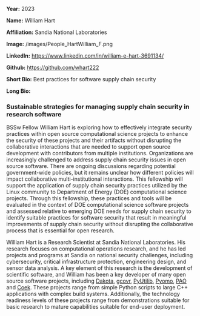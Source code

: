 **Year:** 2023

**Name:** William Hart

**Affiliation:** Sandia National Laboratories

**Image:** /images/People_HartWilliam_F.png

**LinkedIn:** https://www.linkedin.com/in/william-e-hart-3691134/

**Github:** https://github.com/whart222

**Short Bio:** Best practices for software supply chain security

**Long Bio:**
### Sustainable strategies for managing supply chain security in research software

BSSw Fellow William Hart is exploring how to effectively integrate security practices within open source computational science projects to enhance the security of these projects and their artifacts without disrupting the collaborative interactions that are needed to support open source development with contributors from multiple institutions. Organizations are increasingly challenged to address supply chain security issues in open source software. There are ongoing discussions regarding potential government-wide policies, but it remains unclear how different policies will impact collaborative multi-institutional interactions. This fellowship will support the application of supply chain security practices utilized by the Linux community to Department of Energy (DOE) computational science projects. Through this fellowship, these practices and tools will be evaluated in the context of DOE computational science software projects and assessed relative to emerging DOE needs for supply chain security to identify suitable practices for software security that result in meaningful improvements of supply chain security without disrupting the collaborative process that is essential for open research.

William Hart is a Research Scientist at Sandia National Laboratories. His research focuses on computational operations research, and he has led projects and programs at Sandia on national security challenges, including cybersecurity, critical infrastructure protection, engineering design, and sensor data analysis. A key element of this research is the development of scientific software, and William has been a key developer of many open source software projects, including [Dakota](https://dakota.sandia.gov/), [gcovr](https://gcovr.com), [PyUtilib](https://github.com/PyUtilib/pyutilib), [Pyomo](http://pyomo.org), [PAO](https://github.com/or-fusion/pao) and [Coek](https://github.com/sandialabs/coek). These projects range from simple Python scripts to large C++ applications with complex build systems. Additionally, the technology readiness levels of these projects range from demonstrations suitable for basic research to mature capabilities suitable for end-user deployment.
